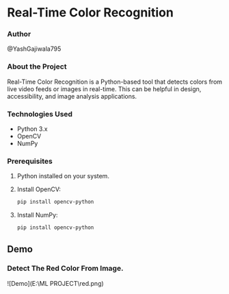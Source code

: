  # Real-Time Color Recognition

### Author
@YashGajiwala795

### About the Project
Real-Time Color Recognition is a Python-based tool that detects colors from live video feeds or images in real-time. This can be helpful in design, accessibility, and image analysis applications.

### Technologies Used
- Python 3.x
- OpenCV
- NumPy

### Prerequisites
1. Python installed on your system.
2. Install OpenCV: 

   ```bash
   pip install opencv-python   
3. Install NumPy:

   ```bash
   pip install opencv-python

## Demo
### **Detect The Red Color From Image.**
![Demo](E:\ML PROJECT\red.png)
